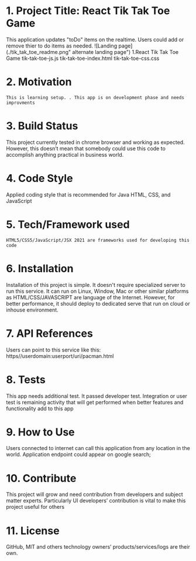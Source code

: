 # 1. Project Title: React Tik Tak Toe Game
   This application updates "toDo" items on the realtime. Users could add or remove thier to do items as needed.
   ![Landing page](./tik_tak_toe_readme.png" alternate landing page")
     1.React Tik Tak Toe Game
         tik-tak-toe-js.js
         tik-tak-toe-index.html
         tik-tak-toe-css.css
# 2. Motivation
    This is learning setup. . This app is on development phase and needs improvments
# 3. Build Status
   This project currently tested in chrome browser and working as expected. However, this doesn’t mean that somebody could use this code to accomplish anything practical in business world. 
# 4. Code Style
   Applied coding style that is recommended for Java HTML, CSS, and JavaScript
# 5. Tech/Framework used
    HTML5/CSS5/JavaScript/JSX 2021 are frameworks used for developing this code
# 6. Installation
   Installation of this project is simple. It doesn't require specialized server to run this service. It can run on Linux, Window, Mac or other similar platforms as HTML/CSS/JAVASCRIPT are language of the Internet. 
   However, for better performance, it should deploy to dedicated serve that run on cloud or inhouse environment.
# 7. API References
  Users can point to this service like this: https//userdomain:userport/uri/pacman.html
# 8. Tests
  This app needs additional test. It passed developer test. Integration or user test is remaining activity that will get performed when better features and functionality add to this app
# 9. How to Use
  Users connected to internet can call this application from any location in the world. Application endpoint could appear on google search;
# 10. Contribute
  This project will grow and need contribution from developers and subject matter experts. Particularly UI developers’ contribution is vital to make this project useful for others
# 11. License
  GitHub, MIT and others technology owners’ products/services/logs are their own.
